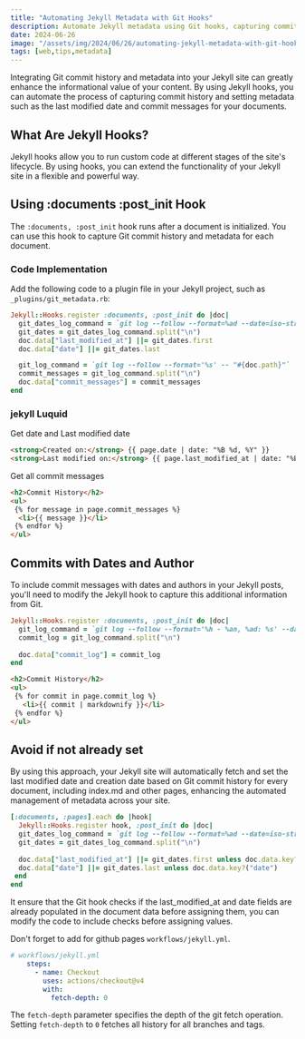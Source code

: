 ```yaml
---
title: "Automating Jekyll Metadata with Git Hooks"
description: Automate Jekyll metadata using Git hooks, capturing commit history and setting last modified dates for enhanced content management.
date: 2024-06-26
image: "/assets/img/2024/06/26/automating-jekyll-metadata-with-git-hooks.png"
tags: [web,tips,metadata]
---
```


Integrating Git commit history and metadata into your Jekyll site can greatly enhance the informational value of your content. By using Jekyll hooks, you can automate the process of capturing commit history and setting metadata such as the last modified date and commit messages for your documents. 

## What Are Jekyll Hooks?

Jekyll hooks allow you to run custom code at different stages of the site's lifecycle. By using hooks, you can extend the functionality of your Jekyll site in a flexible and powerful way.

## Using  :documents :post_init  Hook

The `:documents, :post_init` hook runs after a document is initialized. You can use this hook to capture Git commit history and metadata for each document.

### Code Implementation

Add the following code to a plugin file in your Jekyll project, such as `_plugins/git_metadata.rb`:

```ruby
Jekyll::Hooks.register :documents, :post_init do |doc|
  git_dates_log_command = `git log --follow --format=%ad --date=iso-strict -- "#{doc.path}"`
  git_dates = git_dates_log_command.split("\n")
  doc.data["last_modified_at"] ||= git_dates.first
  doc.data["date"] ||= git_dates.last

  git_log_command = `git log --follow --format='%s' -- "#{doc.path}"`
  commit_messages = git_log_command.split("\n")
  doc.data["commit_messages"] = commit_messages
end
```

### jekyll Luquid

Get date and Last modified date

```html
<strong>Created on:</strong> {{ page.date | date: "%B %d, %Y" }}
<strong>Last modified on:</strong> {{ page.last_modified_at | date: "%B %d, %Y" }}
```
Get all commit messages

```html
<h2>Commit History</h2>
<ul>
 {% for message in page.commit_messages %}
  <li>{{ message }}</li>
 {% endfor %}
</ul>

```

## Commits with Dates and Author


To include commit messages with dates and authors in your Jekyll posts, you'll need to modify the Jekyll hook to capture this additional information from Git.

```ruby
Jekyll::Hooks.register :documents, :post_init do |doc|
  git_log_command = `git log --follow --format='%h - %an, %ad: %s' --date=iso-strict -- "#{doc.path}"`
  commit_log = git_log_command.split("\n")
  
  doc.data["commit_log"] = commit_log
end

```


```html
<h2>Commit History</h2>
<ul>
 {% for commit in page.commit_log %}
   <li>{{ commit | markdownify }}</li>
 {% endfor %}
</ul>

```



## Avoid if not already set

By using this approach, your Jekyll site will automatically fetch and set the last modified date and creation date based on Git commit history for every document, including index.md and other pages, enhancing the automated management of metadata across your site.


```ruby
[:documents, :pages].each do |hook|
  Jekyll::Hooks.register hook, :post_init do |doc|
  git_dates_log_command = `git log --follow --format=%ad --date=iso-strict -- "#{doc.path}"`
  git_dates = git_dates_log_command.split("\n")
  
  doc.data["last_modified_at"] ||= git_dates.first unless doc.data.key?("last_modified_at")
  doc.data["date"] ||= git_dates.last unless doc.data.key?("date")
 end
end
```

It ensure that the Git hook checks if the last_modified_at and date fields are already populated in the document data before assigning them, you can modify the code to include checks before assigning values.

Don't forget to add for github pages `workflows/jekyll.yml`.

```yml
# workflows/jekyll.yml
    steps:
      - name: Checkout
        uses: actions/checkout@v4
        with:
          fetch-depth: 0
```

The `fetch-depth` parameter specifies the depth of the git fetch operation. Setting `fetch-depth` to `0` fetches all history for all branches and tags.